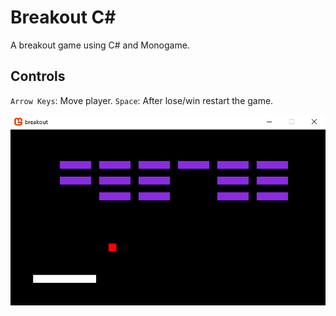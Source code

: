 # Breakout C#

A breakout game using C# and Monogame.

## Controls

`Arrow Keys`: Move player.
`Space`: After lose/win restart the game.

![](./breakout.png)